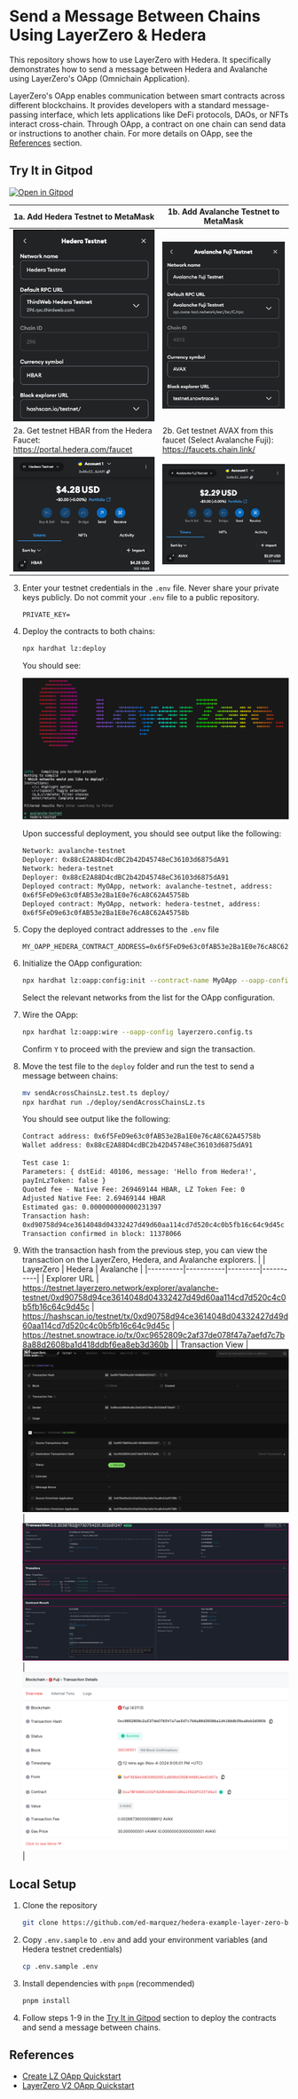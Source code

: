 # Send a Message Between Chains Using LayerZero & Hedera

This repository shows how to use LayerZero with Hedera. It specifically demonstrates how to send a message between Hedera and Avalanche using LayerZero's OApp (Omnichain Application).

LayerZero's OApp enables communication between smart contracts across different blockchains. It provides developers with a standard message-passing interface, which lets applications like DeFi protocols, DAOs, or NFTs interact cross-chain. Through OApp, a contract on one chain can send data or instructions to another chain. For more details on OApp, see the [References](./README.md#references) section.

## Try It in Gitpod

[![Open in Gitpod](https://gitpod.io/button/open-in-gitpod.svg)](https://gitpod.io/?autostart=true#https://github.com/ed-marquez/hedera-example-layer-zero-bridging-oapp)

| 1a. Add Hedera Testnet to MetaMask                                            | 1b. Add Avalanche Testnet to MetaMask                                                      |
| ----------------------------------------------------------------------------- | ------------------------------------------------------------------------------------------ |
| ![alt text](./assets/add-hedera-testnet.png)                                  | ![alt text](./assets/add-avalanche-testnet.png)                                            |
| 2a. Get testnet HBAR from the Hedera Faucet: https://portal.hedera.com/faucet | 2b. Get testnet AVAX from this faucet (Select Avalanche Fuji): https://faucets.chain.link/ |
| ![alt text](./assets/hbar-balance.png)                                        | ![alt text](./assets/avax-balance.png)                                                     |

3. Enter your testnet credentials in the `.env` file. Never share your private keys publicly. Do not commit your `.env` file to a public repository.
   ```
   PRIVATE_KEY=
   ```
4. Deploy the contracts to both chains:

   ```bash
   npx hardhat lz:deploy
   ```

   You should see:

   ![alt text](./assets/deploy-contracts.png)

   Upon successful deployment, you should see output like the following:

   ```
   Network: avalanche-testnet
   Deployer: 0x88cE2A88D4cdBC2b42D45748eC36103d6875dA91
   Network: hedera-testnet
   Deployer: 0x88cE2A88D4cdBC2b42D45748eC36103d6875dA91
   Deployed contract: MyOApp, network: avalanche-testnet, address: 0x6f5FeD9e63c0fAB53e2Ba1E0e76cA8C62A45758b
   Deployed contract: MyOApp, network: hedera-testnet, address: 0x6f5FeD9e63c0fAB53e2Ba1E0e76cA8C62A45758b
   ```

5. Copy the deployed contract addresses to the `.env` file
   ```
   MY_OAPP_HEDERA_CONTRACT_ADDRESS=0x6f5FeD9e63c0fAB53e2Ba1E0e76cA8C62A45758b
   ```
6. Initialize the OApp configuration:
   ```bash
   npx hardhat lz:oapp:config:init --contract-name MyOApp --oapp-config layerzero.config.ts
   ```
   Select the relevant networks from the list for the OApp configuration.
7. Wire the OApp:
   ```bash
   npx hardhat lz:oapp:wire --oapp-config layerzero.config.ts
   ```
   Confirm `Y` to proceed with the preview and sign the transaction.
8. Move the test file to the `deploy` folder and run the test to send a message between chains:

   ```bash
   mv sendAcrossChainsLz.test.ts deploy/
   npx hardhat run ./deploy/sendAcrossChainsLz.ts
   ```

   You should see output like the following:

   ```
   Contract address: 0x6f5FeD9e63c0fAB53e2Ba1E0e76cA8C62A45758b
   Wallet address: 0x88cE2A88D4cdBC2b42D45748eC36103d6875dA91

   Test case 1:
   Parameters: { dstEid: 40106, message: 'Hello from Hedera!', payInLzToken: false }
   Quoted fee - Native Fee: 269469144 HBAR, LZ Token Fee: 0
   Adjusted Native Fee: 2.69469144 HBAR
   Estimated gas: 0.000000000000231397
   Transaction hash: 0xd90758d94ce3614048d04332427d49d60aa114cd7d520c4c0b5fb16c64c9d45c
   Transaction confirmed in block: 11378066
   ```

9. With the transaction hash from the previous step, you can view the transaction on the LayerZero, Hedera, and Avalanche explorers.
   | | LayerZero | Hedera | Avalanche |
   |----------|-----------|---------|-----------|
   | Explorer URL | https://testnet.layerzero.network/explorer/avalanche-testnet/0xd90758d94ce3614048d04332427d49d60aa114cd7d520c4c0b5fb16c64c9d45c | https://hashscan.io/testnet/tx/0xd90758d94ce3614048d04332427d49d60aa114cd7d520c4c0b5fb16c64c9d45c | https://testnet.snowtrace.io/tx/0xc9652809c2af37de078f47a7aefd7c7b8a88d2608ba1d418ddbf6ea8eb3d360b |
   | Transaction View | ![alt text](./assets/layerzero-explorer.png) | ![alt text](./assets/hedera-explorer.png) | ![alt text](./assets/avalanche-explorer.png) |

## Local Setup

1. Clone the repository

   ```bash
   git clone https://github.com/ed-marquez/hedera-example-layer-zero-bridging-oapp.git
   ```

2. Copy `.env.sample` to `.env` and add your environment variables (and Hedera testnet credentials)
   ```bash
   cp .env.sample .env
   ```
3. Install dependencies with `pnpm` (recommended)
   ```bash
   pnpm install
   ```
4. Follow steps 1-9 in the [Try It in Gitpod](#try-it-in-gitpod) section to deploy the contracts and send a message between chains.

## References

- [Create LZ OApp Quickstart](https://docs.layerzero.network/v2/developers/evm/create-lz-oapp/start#deploying-layerzero-contracts)
- [LayerZero V2 OApp Quickstart](https://docs.layerzero.network/v2/developers/evm/oapp/overview)
